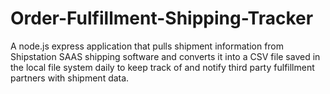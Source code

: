 # Order-Fulfillment-Shipping-Tracker
A node.js express application that pulls shipment information from Shipstation SAAS shipping software and converts it into a CSV file saved in the local file system daily to keep track of and notify third party fulfillment partners with shipment data. 
